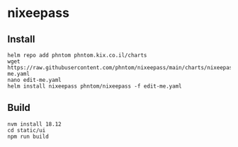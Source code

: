 # nixeepass

## Install

```shell
helm repo add phntom phntom.kix.co.il/charts
wget https://raw.githubusercontent.com/phntom/nixeepass/main/charts/nixeepass/edit-me.yaml
nano edit-me.yaml
helm install nixeepass phntom/nixeepass -f edit-me.yaml
```
##


## Build

```shell
nvm install 18.12
cd static/ui
npm run build
```
